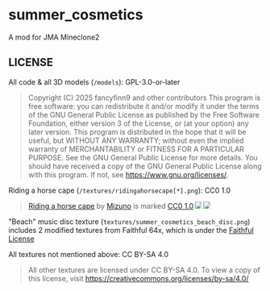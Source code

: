 # summer_cosmetics
A mod for JMA Mineclone2

## LICENSE

All code & all 3D models (`/models`): GPL-3.0-or-later
> Copyright (C) 2025 fancyfinn9 and other contributors
    This program is free software: you can redistribute it and/or modify
    it under the terms of the GNU General Public License as published by
    the Free Software Foundation, either version 3 of the License, or
    (at your option) any later version.
    This program is distributed in the hope that it will be useful,
    but WITHOUT ANY WARRANTY; without even the implied warranty of
    MERCHANTABILITY or FITNESS FOR A PARTICULAR PURPOSE.  See the
    GNU General Public License for more details.
    You should have received a copy of the GNU General Public License
    along with this program.  If not, see <https://www.gnu.org/licenses/>.

Riding a horse cape (`/textures/ridingahorsecape[*].png`): CC0 1.0
> <a href="https://www.pinterest.com/pin/1024006034032019952/">Riding a horse cape</a> by <a href="https://www.pinterest.com/mariamomarelsayyed/">Mizuno</a> is marked <a href="https://creativecommons.org/publicdomain/zero/1.0/">CC0 1.0</a><img src="https://mirrors.creativecommons.org/presskit/icons/cc.svg" style="max-width: 1em;max-height:1em;margin-left: .2em;"><img src="https://mirrors.creativecommons.org/presskit/icons/zero.svg" style="max-width: 1em;max-height:1em;margin-left: .2em;">

"Beach" music disc texture (`textures/summer_cosmetics_beach_disc.png`) includes 2 modified textures from Faithful 64x, which is under the [Faithful License](https://faithfulpack.net/license)

All textures not mentioned above: CC BY-SA 4.0
> All other textures are licensed under CC BY-SA 4.0. To view a copy of this license, visit https://creativecommons.org/licenses/by-sa/4.0/
